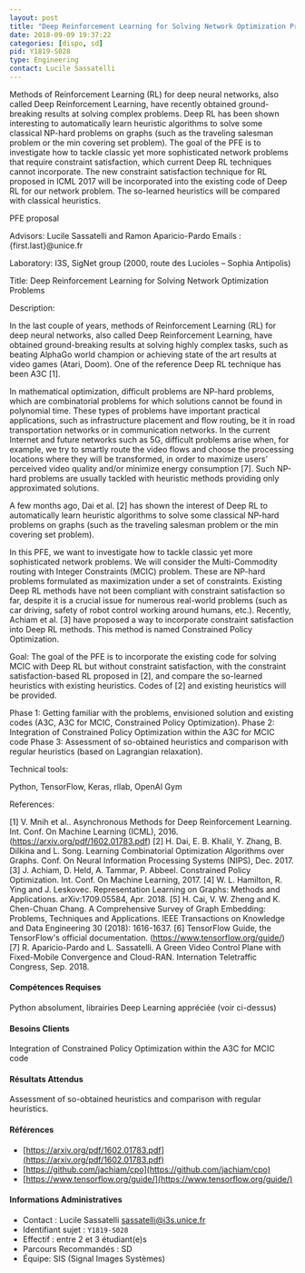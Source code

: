 ```yaml
---
layout: post
title: "Deep Reinforcement Learning for Solving Network Optimization Problems"
date: 2018-09-09 19:37:22
categories: [dispo, sd]
pid: Y1819-S028
type: Engineering
contact: Lucile Sassatelli
---
```

       
Methods of Reinforcement Learning (RL) for deep neural networks, also called Deep Reinforcement Learning, have recently obtained ground-breaking results at solving complex problems. Deep RL has been shown interesting to automatically learn heuristic algorithms to solve some classical NP-hard problems on graphs (such as the traveling salesman problem or the min covering set problem). The goal of the PFE is to investigate how to tackle classic yet more sophisticated network problems that require constraint satisfaction, which current Deep RL techniques cannot incorporate. The new constraint satisfaction technique for RL proposed in ICML 2017 will be incorporated into the existing code of Deep RL for our network problem. The so-learned heuristics will be compared with classical heuristics.

PFE proposal

Advisors: Lucile Sassatelli and Ramon Aparicio-Pardo
Emails : {first.last}@unice.fr

Laboratory: I3S, SigNet group (2000, route des Lucioles – Sophia Antipolis)

Title: Deep Reinforcement Learning for Solving Network Optimization Problems

Description: 

In the last couple of years, methods of Reinforcement Learning (RL) for deep neural networks, also called Deep Reinforcement Learning, have obtained ground-breaking results at solving highly complex tasks, such as beating AlphaGo world champion or achieving state of the art results at video games (Atari, Doom). One of the reference Deep RL technique has been A3C [1].

In mathematical optimization, difficult problems are NP-hard problems, which are combinatorial problems for which solutions cannot be found in polynomial time. These types of problems have important practical applications, such as infrastructure placement and flow routing, be it in road transportation networks or in communication networks. In the current Internet and future networks such as 5G, difficult problems arise when, for example, we try to smartly route the video flows and choose the processing locations where they will be transformed, in order to maximize users’ perceived video quality and/or minimize energy consumption [7]. Such NP-hard problems are usually tackled with heuristic methods providing only approximated solutions.

A few months ago, Dai et al. [2] has shown the interest of Deep RL to automatically learn heuristic algorithms to solve some classical NP-hard problems on graphs (such as the traveling salesman problem or the min covering set problem). 

In this PFE, we want to investigate how to tackle classic yet more sophisticated network problems. We will consider the Multi-Commodity routing with Integer Constraints (MCIC) problem. These are NP-hard problems formulated as maximization under a set of constraints. Existing Deep RL methods have not been compliant with constraint satisfaction so far, despite it is a crucial issue for numerous real-world problems (such as car driving, safety of robot control working around humans, etc.). Recently, Achiam et al. [3] have proposed a way to incorporate constraint satisfaction into Deep RL methods. This method is named Constrained Policy Optimization.

Goal: The goal of the PFE is to incorporate the existing code for solving MCIC with Deep RL but without constraint satisfaction, with the constraint satisfaction-based RL proposed in [2], and compare the so-learned heuristics with existing heuristics. Codes of [2] and existing heuristics will be provided.

Phase 1: Getting familiar with the problems, envisioned solution and existing codes (A3C, A3C for MCIC, Constrained Policy Optimization).
Phase 2: Integration of Constrained Policy Optimization within the A3C for MCIC code
Phase 3: Assessment of so-obtained heuristics and comparison with regular heuristics (based on Lagrangian relaxation).
 
Technical tools:

Python, TensorFlow, Keras, rllab, OpenAI Gym

References:

[1] V. Mnih et al.. Asynchronous Methods for Deep Reinforcement Learning. Int. Conf. On Machine Learning (ICML), 2016. (https://arxiv.org/pdf/1602.01783.pdf)
[2] H. Dai, E. B. Khalil, Y. Zhang, B. Dilkina and L. Song. Learning Combinatorial Optimization Algorithms over Graphs. Conf. On Neural Information Processing Systems (NIPS), Dec. 2017.
[3] J. Achiam, D. Held, A. Tammar, P. Abbeel. Constrained Policy Optimization. Int. Conf. On Machine Learning, 2017.
[4] W. L. Hamilton, R. Ying and J. Leskovec. Representation Learning on Graphs: Methods and Applications. arXiv:1709.05584, Apr. 2018.
[5] H. Cai, V. W. Zheng and K. Chen-Chuan Chang. A Comprehensive Survey of Graph Embedding: Problems, Techniques and Applications. IEEE Transactions on Knowledge and Data Engineering 30 (2018): 1616-1637.
[6] TensorFlow Guide, the TensorFlow's official documentation. (​https://www.tensorflow.org/guide/​)
[7] R. Aparicio-Pardo and L. Sassatelli. A Green Video Control Plane with Fixed-Mobile
Convergence and Cloud-RAN. Internation Teletraffic Congress, Sep. 2018.

#### Compétences Requises
Python absolument, librairies Deep Learning appréciée (voir ci-dessus)



     

#### Besoins Clients
Integration of Constrained Policy Optimization within the A3C for MCIC code

#### Résultats Attendus
Assessment of so-obtained heuristics and comparison with regular heuristics.

#### Références

  * [https://arxiv.org/pdf/1602.01783.pdf](https://arxiv.org/pdf/1602.01783.pdf)
  * [https://github.com/jachiam/cpo](https://github.com/jachiam/cpo)
  * [https://www.tensorflow.org/guide/](https://www.tensorflow.org/guide/)

#### Informations Administratives
  * Contact : Lucile Sassatelli <sassatelli@i3s.unice.fr>
  * Identifiant sujet : `Y1819-S028`
  * Effectif : entre 2 et 3 étudiant(e)s
  * Parcours Recommandés : SD
  * Équipe: SIS (Signal Images Systèmes)

     